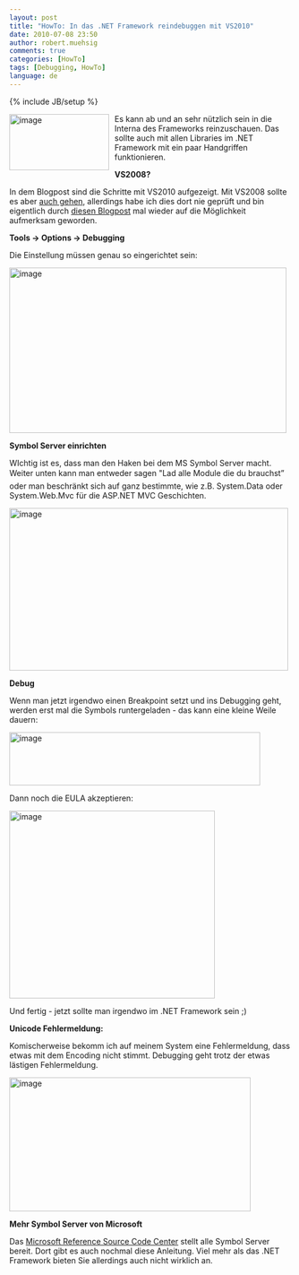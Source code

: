 ```yaml
---
layout: post
title: "HowTo: In das .NET Framework reindebuggen mit VS2010"
date: 2010-07-08 23:50
author: robert.muehsig
comments: true
categories: [HowTo]
tags: [Debugging, HowTo]
language: de
---
```

{% include JB/setup %}
<p><a href="{{BASE_PATH}}/assets/wp-images-de/image995.png"><img style="border-bottom: 0px; border-left: 0px; margin: 0px 10px 0px 0px; display: inline; border-top: 0px; border-right: 0px" title="image" border="0" alt="image" align="left" src="{{BASE_PATH}}/assets/wp-images-de/image_thumb179.png" width="178" height="100" /></a> </p>  <p>Es kann ab und an sehr nützlich sein in die Interna des Frameworks reinzuschauen. Das sollte auch mit allen Libraries im .NET Framework mit ein paar Handgriffen funktionieren.</p>  <p><strong>VS2008?</strong></p>  <p>In dem Blogpost sind die Schritte mit VS2010 aufgezeigt. Mit VS2008 sollte es aber <a href="http://referencesource.microsoft.com/Default.aspx">auch gehen</a>, allerdings habe ich dies dort nie geprüft und bin eigentlich durch <a href="http://weblogs.asp.net/gunnarpeipman/archive/2010/07/04/stepping-into-asp-net-mvc-source-code-with-visual-studio-debugger.aspx">diesen Blogpost</a> mal wieder auf die Möglichkeit aufmerksam geworden. </p>  <p><strong>Tools -&gt; Options -&gt; Debugging</strong></p>  <p>Die Einstellung müssen genau so eingerichtet sein:</p>  <p><a href="{{BASE_PATH}}/assets/wp-images-de/image996.png"><img style="border-bottom: 0px; border-left: 0px; display: inline; border-top: 0px; border-right: 0px" title="image" border="0" alt="image" src="{{BASE_PATH}}/assets/wp-images-de/image_thumb180.png" width="495" height="295" /></a> </p>  <p><strong>Symbol Server einrichten</strong></p>  <p>WIchtig ist es, dass man den Haken bei dem MS Symbol Server macht. Weiter unten kann man entweder sagen "Lad alle Module die du brauchst” oder man beschränkt sich auf ganz bestimmte, wie z.B. System.Data oder System.Web.Mvc für die ASP.NET MVC Geschichten.</p>  <p><a href="{{BASE_PATH}}/assets/wp-images-de/image997.png"><img style="border-bottom: 0px; border-left: 0px; display: inline; border-top: 0px; border-right: 0px" title="image" border="0" alt="image" src="{{BASE_PATH}}/assets/wp-images-de/image_thumb181.png" width="498" height="290" /></a> </p>  <p><strong>Debug</strong></p>  <p>Wenn man jetzt irgendwo einen Breakpoint setzt und ins Debugging geht, werden erst mal die Symbols runtergeladen - das kann eine kleine Weile dauern:</p>  <p><a href="{{BASE_PATH}}/assets/wp-images-de/image998.png"><img style="border-bottom: 0px; border-left: 0px; display: inline; border-top: 0px; border-right: 0px" title="image" border="0" alt="image" src="{{BASE_PATH}}/assets/wp-images-de/image_thumb182.png" width="448" height="95" /></a> </p>  <p>Dann noch die EULA akzeptieren:</p>  <p><a href="{{BASE_PATH}}/assets/wp-images-de/image999.png"><img style="border-bottom: 0px; border-left: 0px; display: inline; border-top: 0px; border-right: 0px" title="image" border="0" alt="image" src="{{BASE_PATH}}/assets/wp-images-de/image_thumb183.png" width="367" height="335" /></a> </p>  <p>Und fertig - jetzt sollte man irgendwo im .NET Framework sein ;)</p>  <p><strong>Unicode Fehlermeldung:</strong></p>  <p>Komischerweise bekomm ich auf meinem System eine Fehlermeldung, dass etwas mit dem Encoding nicht stimmt. Debugging geht trotz der etwas lästigen Fehlermeldung.</p>  <p><a href="{{BASE_PATH}}/assets/wp-images-de/image1000.png"><img style="border-bottom: 0px; border-left: 0px; display: inline; border-top: 0px; border-right: 0px" title="image" border="0" alt="image" src="{{BASE_PATH}}/assets/wp-images-de/image_thumb184.png" width="431" height="239" /></a> </p>  <p><strong>Mehr Symbol Server von Microsoft</strong></p>  <p>Das <a href="http://referencesource.microsoft.com/Default.aspx">Microsoft Reference Source Code Center</a> stellt alle Symbol Server bereit. Dort gibt es auch nochmal diese Anleitung. Viel mehr als das .NET Framework bieten Sie allerdings auch nicht wirklich an.</p>
